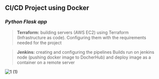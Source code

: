 ## CI/CD Project using Docker

### _Python Flask app_


> **Terraform:** building servers (AWS EC2) using Terraform (Infrastructure as code). Configuring them with the requirements needed for the project

> **Jenkins:** creating and configuring the pipelines Builds run on jenkins node (pushing docker image to DocherHub) and deploy image as a container on a remote server


![1 (1)](https://user-images.githubusercontent.com/107043798/191571409-e38daa41-0cfd-4511-b9e9-d5008bd3f462.jpeg)
